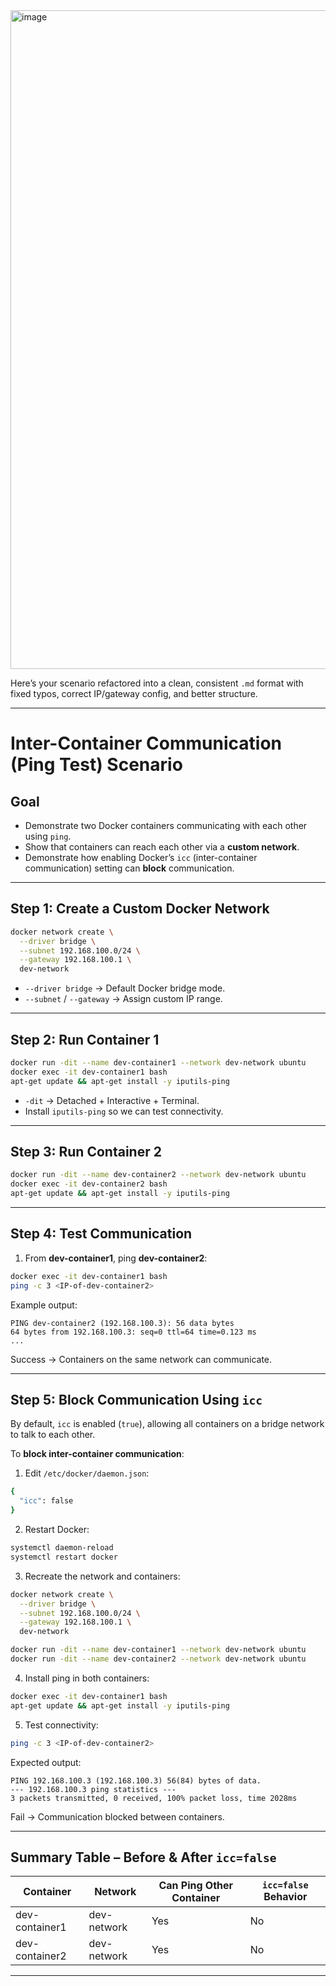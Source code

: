 
<img width="2102" height="1054" alt="image" src="https://github.com/user-attachments/assets/30146b1e-8243-4547-ac7f-5860857e1957" />

Here’s your scenario refactored into a clean, consistent `.md` format with fixed typos, correct IP/gateway config, and better structure.

---

# Inter-Container Communication (Ping Test) Scenario

## Goal

* Demonstrate two Docker containers communicating with each other using `ping`.
* Show that containers can reach each other via a **custom network**.
* Demonstrate how enabling Docker’s `icc` (inter-container communication) setting can **block** communication.

---

## **Step 1: Create a Custom Docker Network**

```bash
docker network create \
  --driver bridge \
  --subnet 192.168.100.0/24 \
  --gateway 192.168.100.1 \
  dev-network
```

* `--driver bridge` → Default Docker bridge mode.
* `--subnet` / `--gateway` → Assign custom IP range.

---

## **Step 2: Run Container 1**

```bash
docker run -dit --name dev-container1 --network dev-network ubuntu
docker exec -it dev-container1 bash
apt-get update && apt-get install -y iputils-ping
```

* `-dit` → Detached + Interactive + Terminal.
* Install `iputils-ping` so we can test connectivity.

---

## **Step 3: Run Container 2**

```bash
docker run -dit --name dev-container2 --network dev-network ubuntu
docker exec -it dev-container2 bash
apt-get update && apt-get install -y iputils-ping
```

---

## **Step 4: Test Communication**

1. From **dev-container1**, ping **dev-container2**:

```bash
docker exec -it dev-container1 bash
ping -c 3 <IP-of-dev-container2>
```

Example output:

```
PING dev-container2 (192.168.100.3): 56 data bytes
64 bytes from 192.168.100.3: seq=0 ttl=64 time=0.123 ms
...
```

Success → Containers on the same network can communicate.

---

## **Step 5: Block Communication Using `icc`**

By default, `icc` is enabled (`true`), allowing all containers on a bridge network to talk to each other.

To **block inter-container communication**:

1. Edit `/etc/docker/daemon.json`:

```bash
{
  "icc": false
}
```

2. Restart Docker:

```bash
systemctl daemon-reload
systemctl restart docker
```

3. Recreate the network and containers:

```bash
docker network create \
  --driver bridge \
  --subnet 192.168.100.0/24 \
  --gateway 192.168.100.1 \
  dev-network

docker run -dit --name dev-container1 --network dev-network ubuntu
docker run -dit --name dev-container2 --network dev-network ubuntu
```

4. Install ping in both containers:

```bash
docker exec -it dev-container1 bash
apt-get update && apt-get install -y iputils-ping
```

5. Test connectivity:

```bash
ping -c 3 <IP-of-dev-container2>
```

Expected output:

```
PING 192.168.100.3 (192.168.100.3) 56(84) bytes of data.
--- 192.168.100.3 ping statistics ---
3 packets transmitted, 0 received, 100% packet loss, time 2028ms
```

Fail → Communication blocked between containers.

---

## **Summary Table – Before & After `icc=false`**

| Container      | Network     | Can Ping Other Container | `icc=false` Behavior |
| -------------- | ----------- | ------------------------ | -------------------- |
| dev-container1 | dev-network | Yes                    |  No                 |
| dev-container2 | dev-network | Yes                    |  No                 |

---

